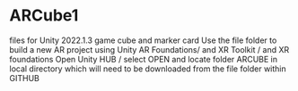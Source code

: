 # ARCube1
files for Unity 2022.1.3 game cube and marker card
Use the file folder to build a new AR project using Unity AR Foundations/ and XR Toolkit / and XR foundations
Open Unity HUB / select OPEN and locate folder ARCUBE in local directory which will need to be downloaded from the file folder within GITHUB
